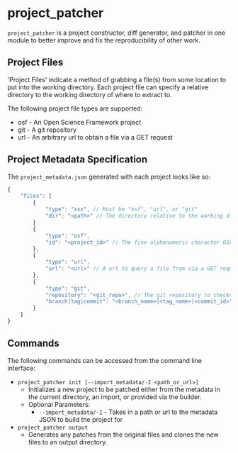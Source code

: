 # project_patcher

`project_patcher` is a project constructor, diff generator, and patcher in one module to better improve and fix the reproducibility of other work.

## Project Files

'Project Files' indicate a method of grabbing a file(s) from some location to put into the working directory. Each project file can specify a relative directory to the working directory of where to extract to.

The following project file types are supported:

* osf - An Open Science Framework project
* git - A git repository
* url - An arbitrary url to obtain a file via a GET request

## Project Metadata Specification

The `project_metadata.json` generated with each project looks like so:

```js
{
    "files": [
        {
            "type": "xxx", // Must be "osf", "url", or "git"
            "dir": "<path>" // The directory relative to the working directory to put the file in (default: the working directory)
        }
        {
            "type": "osf",
            "id": "<project_id>" // The five alphanumeric character OSF project identifier 
        },
        {
            "type": "url",
            "url": "<url>" // A url to query a file from via a GET request
        },
        {
            "type": "git",
            "repository": "<git_repo>", // The git repository to checkout
            "branch|tag|commit": "<branch_name>|<tag_name>|<commit_id>" // The location to checkout to (default: the default branch when cloning the repository)
        }
    ]
}
```

## Commands

The following commands can be accessed from the command line interface:

* `project_patcher init [--import_metadata/-I <path_or_url>]`
    * Initializes a new project to be patched either from the metadata in the current directory, an import, or provided via the builder.
    * Optional Parameters:
        * `--import_metadata/-I` - Takes in a path or url to the metadata JSON to build the project for
* `project_patcher output`
    * Generates any patches from the original files and clones the new files to an output directory.
